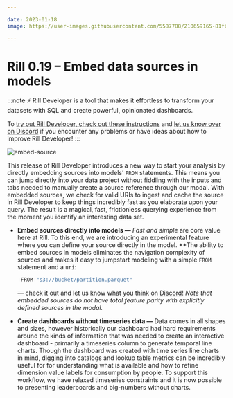 ```yaml
---

date: 2023-01-18
image: https://user-images.githubusercontent.com/5587788/210659165-81fb6fd5-da74-478a-922a-9e4dd408e935.png

---
```


# Rill 0.19 – Embed data sources in models

:::note
⚡ Rill Developer is a tool that makes it effortless to transform your datasets with SQL and create powerful, opinionated dashboards.

To [try out Rill Developer, check out these instructions](/#pick-an-install-option) and [let us know over on Discord](https://bit.ly/3bbcSl9) if you encounter any problems or have ideas about how to improve Rill Developer!
:::

![embed-source](https://user-images.githubusercontent.com/5587788/210659165-81fb6fd5-da74-478a-922a-9e4dd408e935.png)

This release of Rill Developer introduces a new way to start your analysis by directly embedding sources into models’ `FROM` statements. This means you can jump directly into your data project without fiddling with the inputs and tabs needed to manually create a source reference through our modal. With embedded sources, we check for valid URIs to ingest and cache the source in Rill Developer to keep things incredibly fast as you elaborate upon your query. The result is a magical, fast, frictionless querying experience from the moment you identify an interesting data set.

- **Embed sources directly into models —**  *Fast* *and simple* are core value here at Rill. To this end, we are introducing an experimental feature where you can define your source directly in the model. **The ability to embed sources in models eliminates the navigation complexity of sources and makes it easy to jumpstart modeling with a simple `FROM` statement and a `uri`:
    
    ```bash
     FROM "s3://bucket/partition.parquet"
    ```
    
    — check it out and let us know what you think on [Discord](https://bit.ly/3bbcSl9)!  *Note that embedded sources do not have total feature parity with explicitly defined sources in the modal.*
    
- **Create dashboards without timeseries data —** Data comes in all shapes and sizes, however historically our dashboard had hard requirements around the kinds of information that was needed to create an interactive dashboard - primarily a timeseries column to generate temporal line charts. Though the dashboard was created with time series line charts in mind, digging into catalogs and lookup table metrics can be incredibly useful for for understanding what is available and how to refine dimension value labels for consumption by people. To support this workflow, we have relaxed timeseries constraints and it is now possible to presenting leaderboards and big-numbers without charts.